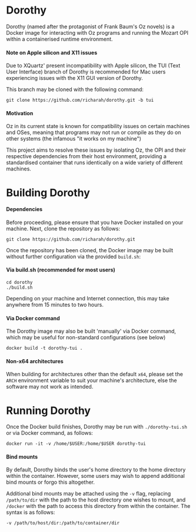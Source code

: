 # Dorothy
Dorothy (named after the protagonist of Frank Baum's Oz novels) is a Docker image for interacting with Oz programs and running the Mozart OPI within a containerised runtime environment.

#### Note on Apple silicon and X11 issues
Due to XQuartz' present incompatibility with Apple silicon, the TUI (Text User Interface) branch of Dorothy is recommended for Mac users experiencing issues with the X11 GUI version of Dorothy.

This branch may be cloned with the following command:
```
git clone https://github.com/richarah/dorothy.git -b tui
```

#### Motivation
Oz in its current state is known for compatibility issues on certain machines and OSes, meaning that programs may not run or compile as they do on other systems (the infamous "it works on my machine")

This project aims to resolve these issues by isolating Oz, the OPI and their respective dependencies from their host environment, providing a standardised container that runs identically on a wide variety of different machines.

# Building Dorothy

#### Dependencies
Before proceeding, please ensure that you have Docker installed on your machine. Next, clone the repository as follows:
```
git clone https://github.com/richarah/dorothy.git
```

Once the repository has been cloned, the Docker image may be built without further configuration via the provided `build.sh`:
#### Via build.sh (recommended for most users)
```
cd dorothy
./build.sh
```
Depending on your machine and Internet connection, this may take anywhere from 15 minutes to two hours.

#### Via Docker command
The Dorothy image may also be built 'manually' via Docker command, which may be useful for non-standard configurations (see below)
```
docker build -t dorothy-tui .
```

#### Non-x64 architectures
When building for architectures other than the default `x64`, please set the `ARCH` environment variable to suit your machine's architecture, else the software may not work as intended.

# Running Dorothy
Once the Docker build finishes, Dorothy may be run with `./dorothy-tui.sh` or via Docker command, as follows:
```
docker run -it -v /home/$USER:/home/$USER dorothy-tui
```
#### Bind mounts
By default, Dorothy binds the user's home directory to the home directory within the container. However, some users may wish to append additional bind mounts or forgo this altogether.

Additional bind mounts may be attached using the `-v` flag, replacing `/path/to/dir` with the path to the host directory one wishes to mount, and `/docker` with the path to access this directory from within the container.
The syntax is as follows:
```
-v /path/to/host/dir:/path/to/container/dir
```
